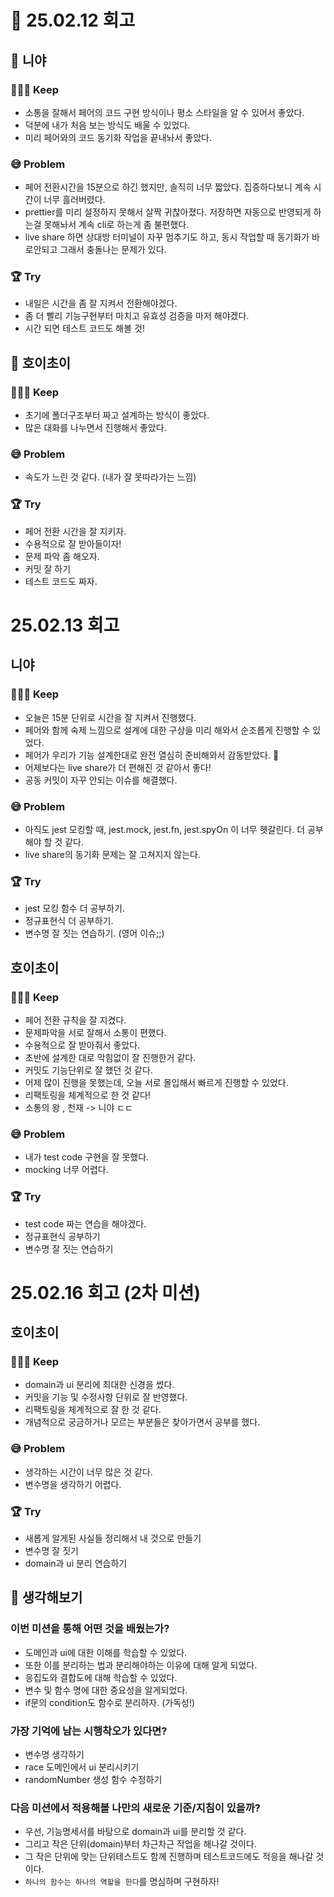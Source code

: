 # 📖 25.02.12 회고

## 🌼 **니야**

### 🏃🏻‍➡️ Keep

- 소통을 잘해서 페어의 코드 구현 방식이나 평소 스타일을 알 수 있어서 좋았다.
- 덕분에 내가 처음 보는 방식도 배울 수 있었다.
- 미리 페어와의 코드 동기화 작업을 끝내놔서 좋았다.

### 😅 Problem

- 페어 전환시간을 15분으로 하긴 했지만, 솔직히 너무 짧았다. 집중하다보니 계속 시간이 너무 흘러버렸다.
- prettier를 미리 설정하지 못해서 살짝 귀찮아졌다. 저장하면 자동으로 반영되게 하는걸 못해놔서 계속 cli로 하는게 좀 불편했다.
- live share 하면 상대방 터미널이 자꾸 멈추기도 하고, 동시 작업할 때 동기화가 바로안되고 그래서 충돌나는 문제가 있다.

### 🏆 Try

- 내일은 시간을 좀 잘 지켜서 전환해야겠다.
- 좀 더 빨리 기능구현부터 마치고 유효성 검증을 마저 해야겠다.
- 시간 되면 테스트 코드도 해볼 것!

## 🤡 **호이초이**

### 🏃🏻‍➡️ Keep

- 초기에 폴더구조부터 짜고 설계하는 방식이 좋았다.
- 많은 대화를 나누면서 진행해서 좋았다.

### 😅 Problem

- 속도가 느린 것 같다. (내가 잘 못따라가는 느낌)

### 🏆 Try

- 페어 전환 시간을 잘 지키자.
- 수용적으로 잘 받아들이자!
- 문제 파악 좀 해오자.
- 커밋 잘 하기
- 테스트 코드도 짜자.

# 25.02.13 회고

## **니야**

### 🏃🏻‍➡️ Keep

- 오늘은 15분 단위로 시간을 잘 지켜서 진행했다.
- 페어와 함께 숙제 느낌으로 설계에 대한 구상을 미리 해와서 순조롭게 진행할 수 있었다.
- 페어가 우리가 기능 설계한대로 완전 열심히 준비해와서 감동받았다. 🥹
- 어제보다는 live share가 더 편해진 것 같아서 좋다!
- 공동 커밋이 자꾸 안되는 이슈를 해결했다.

### 😅 Problem

- 아직도 jest 모킹할 때, jest.mock, jest.fn, jest.spyOn 이 너무 헷갈린다. 더 공부해야 할 것 같다.
- live share의 동기화 문제는 잘 고쳐지지 않는다.

### 🏆 Try

- jest 모킹 함수 더 공부하기.
- 정규표현식 더 공부하기.
- 변수명 잘 짓는 연습하기. (영어 이슈;;)

## **호이초이**

### 🏃🏻‍➡️ Keep

- 페어 전환 규칙을 잘 지켰다.
- 문제파악을 서로 잘해서 소통이 편했다.
- 수용적으로 잘 받아줘서 좋았다.
- 초반에 설계한 대로 막힘없이 잘 진행한거 같다.
- 커밋도 기능단위로 잘 했던 것 같다.
- 어제 많이 진행을 못했는데, 오늘 서로 몰입해서 빠르게 진행할 수 있었다.
- 리팩토링을 체계적으로 한 것 같다!
- 소통의 왕 , 천재 -> 니야 ㄷㄷ

### 😅 Problem

- 내가 test code 구현을 잘 못했다.
- mocking 너무 어렵다.

### 🏆 Try

- test code 짜는 연습을 해야겠다.
- 정규표현식 공부하기
- 변수명 잘 짓는 연습하기

# 25.02.16 회고 (2차 미션)

## **호이초이**

### 🏃🏻‍➡️ Keep

- domain과 ui 분리에 최대한 신경을 썼다.
- 커밋을 기능 및 수정사항 단위로 잘 반영했다.
- 리팩토링을 체계적으로 잘 한 것 같다.
- 개념적으로 궁금하거나 모르는 부분들은 찾아가면서 공부를 했다.

### 😅 Problem

- 생각하는 시간이 너무 많은 것 같다.
- 변수명을 생각하기 어렵다.

### 🏆 Try

- 새롭게 알게된 사실들 정리해서 내 것으로 만들기
- 변수명 잘 짓기
- domain과 ui 분리 연습하기

## 🤔 생각해보기

### 이번 미션을 통해 어떤 것을 배웠는가?

- 도메인과 ui에 대한 이해를 학습할 수 있었다.
- 또한 이를 분리하는 법과 분리해야하는 이유에 대해 알게 되었다.
- 응집도와 결합도에 대해 학습할 수 있었다.
- 변수 및 함수 명에 대한 중요성을 알게되었다.
- if문의 condition도 함수로 분리하자. (가독성!)

### 가장 기억에 남는 시행착오가 있다면?

- 변수명 생각하기
- race 도메인에서 ui 분리시키기
- randomNumber 생성 함수 수정하기

### 다음 미션에서 적용해볼 나만의 새로운 기준/지침이 있을까?

- 우선, 기능명세서를 바탕으로 domain과 ui를 분리할 것 같다.
- 그리고 작은 단위(domain)부터 차근차근 작업을 해나갈 것이다.
- 그 작은 단위에 맞는 단위테스트도 함께 진행하며 테스트코드에도 적응을 해나갈 것이다.
- `하나의 함수는 하나의 역할을 한다`를 명심하며 구현하자!
